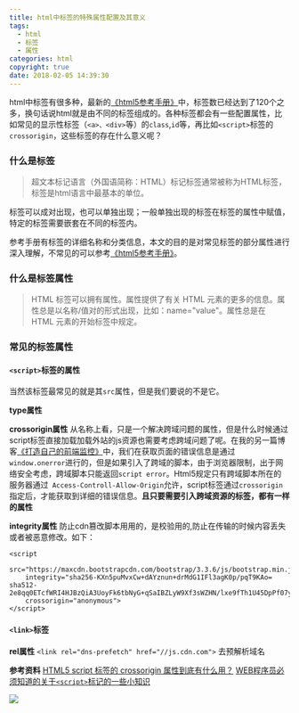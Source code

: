 ```yaml
---
title: html中标签的特殊属性配置及其意义
tags:
  - html
  - 标签
  - 属性
categories: html
copyright: true
date: 2018-02-05 14:39:30
---
```


html中标签有很多种，最新的[《html5参考手册》](http://www.w3school.com.cn/tags/index.asp)中，标签数已经达到了120个之多，换句话说html就是由不同的标签组成的。各种标签都会有一些配置属性，比如常见的显示性标签（`<a>、<div>`等）的`class`,`id`等，再比如`<script>`标签的`crossorigin`，这些标签的存在什么意义呢？

<!--more-->
### 什么是标签
> 超文本标记语言（外国语简称：HTML）标记标签通常被称为HTML标签，标签是html语言中最基本的单位。

标签可以成对出现，也可以单独出现；一般单独出现的标签在标签的属性中赋值，特定的标签需要嵌套在不同的标签内。

参考手册有标签的详细名称和分类信息，本文的目的是对常见标签的部分属性进行深入理解，不常见的可以参考[《html5参考手册》](http://www.w3school.com.cn/tags/index.asp)。

### 什么是标签属性
> HTML 标签可以拥有属性。属性提供了有关 HTML 元素的更多的信息。属性总是以名称/值对的形式出现，比如：name="value"。属性总是在 HTML 元素的开始标签中规定。

### 常见的标签属性

#### `<script>`标签的属性
当然该标签最常见的就是其`src`属性，但是我们要说的不是它。

**type属性**


**crossorigin属性**
从名称上看，只是一个解决跨域问题的属性，但是什么时候通过script标签直接加载加载外站的js资源也需要考虑跨域问题了呢。在我的另一篇博客[《打造自己的前端监控》](https://zhyjor.github.io/2018/01/17/%E6%89%93%E9%80%A0%E8%87%AA%E5%B7%B1%E5%89%8D%E7%AB%AF%E7%9B%91%E6%8E%A7%E7%B3%BB%E7%BB%9F%E4%B9%8B%E4%B8%80%EF%BC%9A%E7%90%86%E8%AE%BA%E7%AF%87/)中，我们在获取页面的错误信息是通过`window.onerror`进行的，但是如果引入了跨域的脚本，由于浏览器限制，出于网络安全考虑，跨域脚本只能返回`script error`。Html5规定只有跨域脚本所在的 服务器通过` Access-Controll-Allow-Origin`允许，script标签通过`crossorigin `指定后，才能获取到详细的错误信息。**且只要需要引入跨域资源的标签，都有一样的属性**

**integrity属性**
防止cdn篡改脚本用用的，是校验用的,防止在传输的时候内容丢失或者被恶意修改。如下：

```
<script 
	src="https://maxcdn.bootstrapcdn.com/bootstrap/3.3.6/js/bootstrap.min.js" 
	integrity="sha256-KXn5puMvxCw+dAYznun+drMdG1IFl3agK0p/pqT9KAo= sha512-2e8qq0ETcfWRI4HJBzQiA3UoyFk6tbNyG+qSaIBZLyW9Xf3sWZHN/lxe9fTh1U45DpPf07yj94KsUHHWe4Yk1A==" 
	crossorigin="anonymous">
</script>
```

#### `<link>`标签
**rel属性**
`<link rel="dns-prefetch" href="//js.cdn.com">` 去预解析域名

**参考资料**
[HTML5 script 标签的 crossorigin 属性到底有什么用？](https://www.chrisyue.com/what-the-hell-is-crossorigin-attribute-in-html-script-tag.html)
[WEB程序员必须知道的关于`<script>`标记的一些小知识](http://www.webhek.com/post/about-script-tag.html)
[]()
[]()

![](http://oankigr4l.bkt.clouddn.com/my_wx_code)
